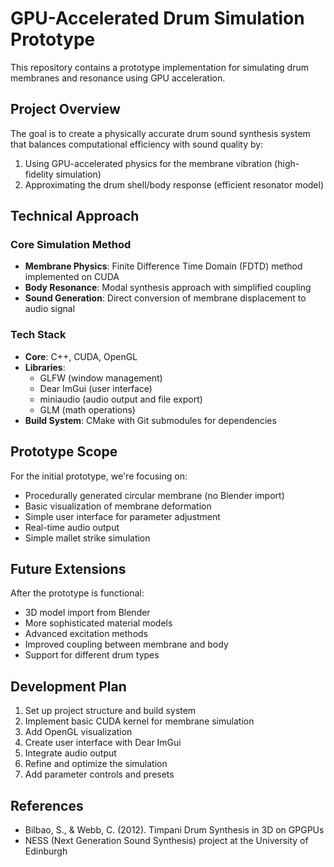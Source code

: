 # GPU-Accelerated Drum Simulation Prototype

This repository contains a prototype implementation for simulating drum membranes and resonance using GPU acceleration.

## Project Overview

The goal is to create a physically accurate drum sound synthesis system that balances computational efficiency with sound quality by:

1. Using GPU-accelerated physics for the membrane vibration (high-fidelity simulation)
2. Approximating the drum shell/body response (efficient resonator model)

## Technical Approach

### Core Simulation Method
- **Membrane Physics**: Finite Difference Time Domain (FDTD) method implemented on CUDA
- **Body Resonance**: Modal synthesis approach with simplified coupling
- **Sound Generation**: Direct conversion of membrane displacement to audio signal

### Tech Stack
- **Core**: C++, CUDA, OpenGL
- **Libraries**:
  - GLFW (window management)
  - Dear ImGui (user interface)
  - miniaudio (audio output and file export)
  - GLM (math operations)
- **Build System**: CMake with Git submodules for dependencies

## Prototype Scope

For the initial prototype, we're focusing on:

- Procedurally generated circular membrane (no Blender import)
- Basic visualization of membrane deformation
- Simple user interface for parameter adjustment
- Real-time audio output
- Simple mallet strike simulation

## Future Extensions

After the prototype is functional:
- 3D model import from Blender
- More sophisticated material models
- Advanced excitation methods
- Improved coupling between membrane and body
- Support for different drum types

## Development Plan

1. Set up project structure and build system
2. Implement basic CUDA kernel for membrane simulation
3. Add OpenGL visualization
4. Create user interface with Dear ImGui
5. Integrate audio output
6. Refine and optimize the simulation
7. Add parameter controls and presets

## References

- Bilbao, S., & Webb, C. (2012). Timpani Drum Synthesis in 3D on GPGPUs
- NESS (Next Generation Sound Synthesis) project at the University of Edinburgh